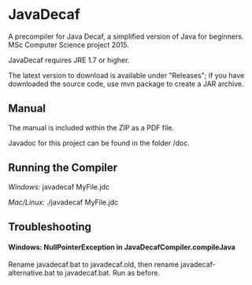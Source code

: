 # JavaDecaf
A precompiler for Java Decaf, a simplified version of Java for beginners. MSc Computer Science project 2015.

JavaDecaf requires JRE 1.7 or higher.

The latest version to download is available under "Releases"; if you have downloaded the source code, use mvn package to create a JAR archive. 

## Manual
The manual is included within the ZIP as a PDF file.

Javadoc for this project can be found in the folder /doc.

## Running the Compiler
*Windows:* javadecaf MyFile.jdc

*Mac/Linux:* ./javadecaf MyFile.jdc

## Troubleshooting
#### Windows: NullPointerException in JavaDecafCompiler.compileJava
Rename javadecaf.bat to javadecaf.old, then rename javadecaf-alternative.bat to javadecaf.bat. Run as before.

